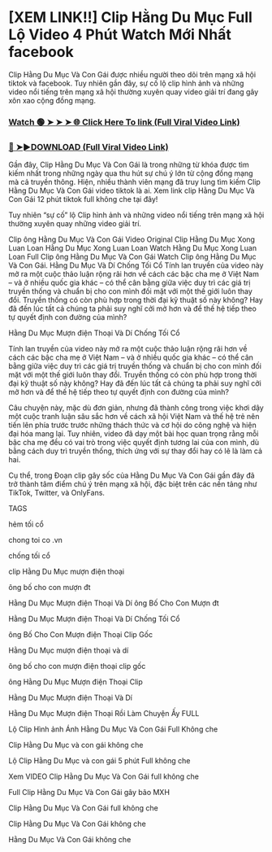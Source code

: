 # [XEM LINK!!] Clip Hằng Du Mục Full Lộ Video 4 Phút Watch Mới Nhất facebook

Clip Hằng Du Mục Và Con Gái được nhiều người theo dõi trên mạng xã hội tiktok và facebook. Tuy nhiên gần đây, sự cố lộ clip hình ảnh và những video nổi tiếng trên mạng xã hội thường xuyên quay video giải trí đang gây xôn xao cộng đồng mạng.


### [Watch 🟢 ➤ ➤ ➤ 🌐 Click Here To link (Full Viral Video Link)](https://cinesky.today/clip-hang-du-muc-video/)

### [🔴 ➤►DOWNLOAD (Full Viral Video Link)](https://cinesky.today/clip-hang-du-muc-video/)

Gần đây, Clip Hằng Du Mục Và Con Gái là trong những từ khóa được tìm kiếm nhất trong những ngày qua thu hút sự chú ý lớn từ cộng đồng mạng mà cả truyền thông. Hiện, nhiều thành viên mạng đã truy lung tìm kiếm Clip Hằng Du Mục Và Con Gái video tiktok là ai. Xem link clip Hằng Du Mục Và Con Gái 12 phút tiktok full không che tại đây!

Tuy nhiên “sự cố” lộ Clip hình ảnh và những video nổi tiếng trên mạng xã hội thường xuyên quay những video giải trí.

Clip ông Hằng Du Mục Và Con Gái Video Original Clip Hằng Du Mục Xong Luan Loan Hằng Du Mục Xong Luan Loan Watch Hằng Du Mục Xong Luan Loan Full Clip ông Hằng Du Mục Và Con Gái Watch Clip ông Hằng Du Mục Và Con Gái. Hằng Du Mục Và Dí Chống Tối Cổ Tính lan truyền của video này mở ra một cuộc thảo luận rộng rãi hơn về cách các bậc cha mẹ ở Việt Nam – và ở nhiều quốc gia khác – có thể cân bằng giữa việc duy trì các giá trị truyền thống và chuẩn bị cho con mình đối mặt với một thế giới luôn thay đổi. Truyền thống có còn phù hợp trong thời đại kỹ thuật số này không? Hay đã đến lúc tất cả chúng ta phải suy nghĩ cởi mở hơn và để thế hệ tiếp theo tự quyết định con đường của mình?

Hằng Du Mục Mượn điện Thoại Và Dí Chống Tối Cổ

Tính lan truyền của video này mở ra một cuộc thảo luận rộng rãi hơn về cách các bậc cha mẹ ở Việt Nam – và ở nhiều quốc gia khác – có thể cân bằng giữa việc duy trì các giá trị truyền thống và chuẩn bị cho con mình đối mặt với một thế giới luôn thay đổi. Truyền thống có còn phù hợp trong thời đại kỹ thuật số này không? Hay đã đến lúc tất cả chúng ta phải suy nghĩ cởi mở hơn và để thế hệ tiếp theo tự quyết định con đường của mình?

Câu chuyện này, mặc dù đơn giản, nhưng đã thành công trong việc khơi dậy một cuộc tranh luận sâu sắc hơn về cách xã hội Việt Nam và thế hệ trẻ nên tiến lên phía trước trước những thách thức và cơ hội do công nghệ và hiện đại hóa mang lại. Tuy nhiên, video đã dạy một bài học quan trọng rằng mỗi bậc cha mẹ đều có vai trò trong việc quyết định tương lai của con mình, dù bằng cách duy trì truyền thống, thích ứng với sự thay đổi hay có lẽ là làm cả hai.

Cụ thể, trong Đoạn clip gây sốc của Hằng Du Mục Và Con Gái gần đây đã trở thành tâm điểm chú ý trên mạng xã hội, đặc biệt trên các nền tảng như TikTok, Twitter, và OnlyFans.

TAGS

hẻm tối cổ

chong toi co .vn

chống tối cổ

clip Hằng Du Mục mượn điện thoại

ông bố cho con mượn đt

Hằng Du Mục Mượn điện Thoại Và Dí ông Bố Cho Con Mượn đt

Hằng Du Mục Mượn điện Thoại Và Dí Chống Tối Cổ

ông Bố Cho Con Mượn điện Thoại Clip Gốc

Hằng Du Mục mượn điện thoại và dí

ông bố cho con mượn điện thoại clip gốc

ông Hằng Du Mục Mượn điện Thoại Clip

Hằng Du Mục Mượn điện Thoại Và Dí

Hằng Du Mục Mượn điện Thoại Rồi Làm Chuyện Ấy FULL

Lộ Clip Hình ảnh Ánh Hằng Du Mục Và Con Gái Full Không che

Clip Hằng Du Mục và con gái không che

Lộ Clip Hằng Du Mục và con gái 5 phút Full không che

Xem VIDEO Clip Hằng Du Mục Và Con Gái full không che

Full Clip Hằng Du Mục Và Con Gái gây bão MXH

Clip Hằng Du Mục Và Con Gái full không che

Clip Hằng Du Mục Và Con Gái không che

Hằng Du Mục Và Con Gái không che
